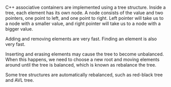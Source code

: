 
C++ associative containers are implemented using a tree structure. Inside a tree, each element has its own node. A node consists of the value and two pointers, one point to left, and one point to right. Left pointer will take us to a node with a smaller value, and right pointer will take us to a node with a bigger value.

Adding and removing elements are very fast. Finding an element is also very fast.

Inserting and erasing elements may cause the tree to become unbalanced. When this happens, we need to choose a new root and moving elements around until the tree is balanced, which is known as rebalance the tree.

Some tree structures are automatically rebalanced, such as red-black tree and AVL tree.